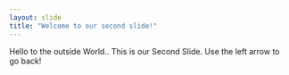 ```yaml
---
layout: slide
title: "Welcome to our second slide!"
---
```

Hello to the outside World..
This is our Second Slide.
Use the left arrow to go back!
